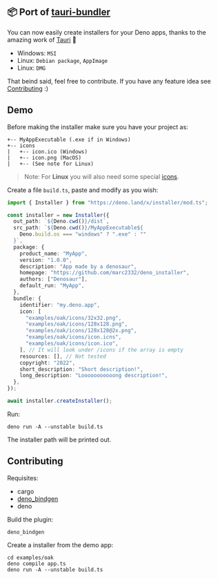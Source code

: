 ## 📦 Port of [tauri-bundler](https://github.com/tauri-apps/tauri/tree/dev/tooling/bundler)

You can now easily create installers for your Deno apps, thanks to the amazing
work of [Tauri](https://github.com/tauri-apps/tauri/tree/dev/tooling/bundler) 💪

- Windows: `MSI`
- Linux: `Debian package`, `AppImage`
- Linux: `DMG`

That beind said, feel free to contribute. If you have any feature idea see
[Contributing](#Contributing) :)

## Demo

Before making the installer make sure you have your project as:

```
+-- MyAppExecutable (.exe if in Windows)
+-- icons
|   +-- icon.ico (Windows)
|   +-- icon.png (MacOS)
|   +-- (See note for Linux)
``` 

> Note: For **Linux** you will also need some special [icons](https://github.com/marc2332/deno_installer/tree/main/examples/oak/icons).

Create a file `build.ts`, paste and modify as you wish:

```ts
import { Installer } from "https://deno.land/x/installer/mod.ts";

const installer = new Installer({
  out_path: `${Deno.cwd()}/dist`,
  src_path: `${Deno.cwd()}/MyAppExecutable${
    Deno.build.os === "windows" ? ".exe" : ""
  }`,
  package: {
    product_name: "MyApp",
    version: "1.0.0",
    description: "App made by a denosaur",
    homepage: "https://github.com/marc2332/deno_installer",
    authors: ["Denosaur"],
    default_run: "MyApp",
  },
  bundle: {
    identifier: "my.deno.app",
    icon: [
      "examples/oak/icons/32x32.png",
      "examples/oak/icons/128x128.png",
      "examples/oak/icons/128x128@2x.png",
      "examples/oak/icons/icon.icns",
      "examples/oak/icons/icon.ico",
    ], // It will look under /icons if the array is empty
    resources: [], // Not tested
    copyright: "2022",
    short_description: "Short description!",
    long_description: "Looooooooooong description!",
  },
});

await installer.createInstaller();
```

Run:

```shell
deno run -A --unstable build.ts
```

The installer path will be printed out.

## Contributing

Requisites:

- cargo
- [deno_bindgen](https://github.com/denoland/deno_bindgen)
- deno

Build the plugin:

```shell
deno_bindgen
```

Create a installer from the demo app:

```shell
cd examples/oak
deno compile app.ts
deno run -A --unstable build.ts
```
